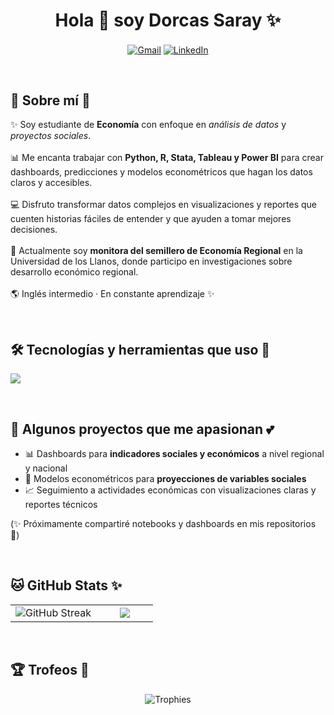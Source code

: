 <h1 align="center">Hola 🌸 soy Dorcas Saray ✨</h1>

<p align="center">
  <a href="mailto:dorcascaicedomosquera@gmail.com" target="blank"><img align="center" src="https://img.shields.io/badge/Gmail-D14836?style=for-the-badge&logo=gmail&logoColor=white" alt="Gmail" /></a>
  <a href="https://www.linkedin.com/in/tu-linkedin" target="blank"><img align="center" src="https://img.shields.io/badge/LinkedIn-0077B5?style=for-the-badge&logo=linkedin&logoColor=white" alt="LinkedIn"/></a>
</p>

<br>

<h2>🌷 Sobre mí 💖</h2>

<p align="left">
✨ Soy estudiante de <strong>Economía</strong> con enfoque en <em>análisis de datos</em> y <em>proyectos sociales</em>.<br><br>
📊 Me encanta trabajar con <strong>Python, R, Stata, Tableau y Power BI</strong> para crear dashboards, predicciones y modelos econométricos que hagan los datos claros y accesibles.<br><br>
💻 Disfruto transformar datos complejos en visualizaciones y reportes que cuenten historias fáciles de entender y que ayuden a tomar mejores decisiones.<br><br>
🌸 Actualmente soy <strong>monitora del semillero de Economía Regional</strong> en la Universidad de los Llanos, donde participo en investigaciones sobre desarrollo económico regional.<br><br>
🌎 Inglés intermedio · En constante aprendizaje ✨
</p>

<br>

<h2>🛠 Tecnologías y herramientas que uso 💫</h2>

<p align="left">
  <a href="https://skillicons.dev">
    <img src="https://skillicons.dev/icons?i=python,r,stata,tableau,powerbi,excel,vscode,github&perline=7" />
  </a>
</p>

<br>

<h2>🌸 Algunos proyectos que me apasionan 💕</h2>

<ul>
  <li>📊 Dashboards para <strong>indicadores sociales y económicos</strong> a nivel regional y nacional</li>
  <li>🔮 Modelos econométricos para <strong>proyecciones de variables sociales</strong></li>
  <li>📈 Seguimiento a actividades económicas con visualizaciones claras y reportes técnicos</li>
</ul>

<p>
  (✨ Próximamente compartiré notebooks y dashboards en mis repositorios 💖)
</p>

<br>

<h2>🐱 GitHub Stats ✨</h2>

<table>
<tr>
<td width="60%" align="center">
  <img src="https://github-readme-streak-stats.herokuapp.com/?user=tu-usuario-github&theme=tokyonight&hide_border=false" alt="GitHub Streak"/>
</td>
<td width="40%" align="center">
  <img src="https://github-readme-stats.anuraghazra1.vercel.app/api/top-langs/?username=tu-usuario-github&theme=tokyonight&hide_border=false&langs_count=6"/>
</td>
</tr>
</table>

<br>

<h2>🏆 Trofeos 💖</h2>

<p align="center">
  <img src="https://github-profile-trophy.vercel.app/?username=tu-usuario-github&theme=tokyonight&margin-w=5&margin-h=5&no-bg=true" alt="Trophies"/>
</p>
